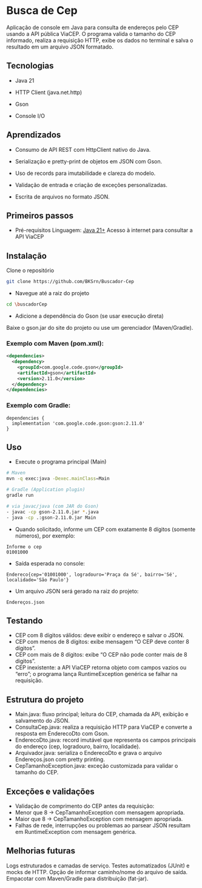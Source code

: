 # Busca de Cep
Aplicação de console em Java para consulta de endereços pelo CEP usando a API pública ViaCEP. O programa valida o tamanho do CEP informado, realiza a requisição HTTP, exibe os dados no terminal e salva o resultado em um arquivo JSON formatado.

## Tecnologias
- Java 21

- HTTP Client (java.net.http)

- Gson

- Console I/O

## Aprendizados
- Consumo de API REST com HttpClient nativo do Java.

- Serialização e pretty-print de objetos em JSON com Gson.

- Uso de records para imutabilidade e clareza do modelo.

- Validação de entrada e criação de exceções personalizadas.

- Escrita de arquivos no formato JSON.

## Primeiros passos
- Pré-requisitos
Linguagem: [Java 21+](https://www.oracle.com/europe/java/technologies/downloads/)
Acesso à internet para consultar a API ViaCEP

## Instalação
Clone o repositório

```bash
git clone https://github.com/BKSrn/Buscador-Cep
```
- Navegue até a raiz do projeto

```bash
cd \buscadorCep
```
- Adicione a dependência do Gson (se usar execução direta)

Baixe o gson.jar do site do projeto ou use um gerenciador (Maven/Gradle).

### Exemplo com Maven (pom.xml):

```xml
<dependencies>
  <dependency>
    <groupId>com.google.code.gson</groupId>
    <artifactId>gson</artifactId>
    <version>2.11.0</version>
  </dependency>
</dependencies>
```

### Exemplo com Gradle:

```text
dependencies {
  implementation 'com.google.code.gson:gson:2.11.0'
}
```
## Uso
- Execute o programa principal (Main)

```bash
# Maven
mvn -q exec:java -Dexec.mainClass=Main

# Gradle (Application plugin)
gradle run

# via javac/java (com JAR do Gson)
- javac -cp gson-2.11.0.jar *.java
- java -cp .:gson-2.11.0.jar Main
```

- Quando solicitado, informe um CEP com exatamente 8 dígitos (somente números), por exemplo:

```text
Informe o cep
01001000
```

- Saída esperada no console:

```text
Endereco{cep='01001000', logradouro='Praça da Sé', bairro='Sé', localidade='São Paulo'}
```

- Um arquivo JSON será gerado na raiz do projeto:

```text
Endereços.json
```

## Testando

- CEP com 8 dígitos válidos: deve exibir o endereço e salvar o JSON.
- CEP com menos de 8 dígitos: exibe mensagem “O CEP deve conter 8 dígitos”.
- CEP com mais de 8 dígitos: exibe “O CEP não pode conter mais de 8 digitos”.
- CEP inexistente: a API ViaCEP retorna objeto com campos vazios ou “erro”; o programa lança RuntimeException genérica se falhar na requisição.

## Estrutura do projeto
- Main.java: fluxo principal; leitura do CEP, chamada da API, exibição e salvamento do JSON.
- ConsultaCep.java: realiza a requisição HTTP para ViaCEP e converte a resposta em EnderecoDto com Gson.
- EnderecoDto.java: record imutável que representa os campos principais do endereço (cep, logradouro, bairro, localidade).
- Arquivador.java: serializa o EnderecoDto e grava o arquivo Endereços.json com pretty printing.
- CepTamanhoException.java: exceção customizada para validar o tamanho do CEP.

## Exceções e validações
- Validação de comprimento do CEP antes da requisição:
- Menor que 8 → CepTamanhoException com mensagem apropriada.
- Maior que 8 → CepTamanhoException com mensagem apropriada.
- Falhas de rede, interrupções ou problemas ao parsear JSON resultam em RuntimeException com mensagem genérica.

## Melhorias futuras
Logs estruturados e camadas de serviço.
Testes automatizados (JUnit) e mocks de HTTP.
Opção de informar caminho/nome do arquivo de saída.
Empacotar com Maven/Gradle para distribuição (fat-jar).


